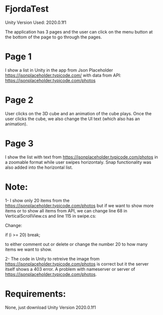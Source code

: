 # FjordaTest
 
 Unity Version Used: 2020.0.1f1
 
 The application has 3 pages and the user can click on the menu button at the bottom of the page to go through the pages. 
 
# Page 1
I show a list in Unity in the app from Json Placeholder https://jsonplaceholder.typicode.com/ with data from API: https://jsonplaceholder.typicode.com/photos
 
# Page 2
User clicks on the 3D cube and an animation of the cube plays. Once the user clicks the cube, we also change the UI text (which also has an animation).

# Page 3 
I show the list with text from https://jsonplaceholder.typicode.com/photos in a zoomable format while user swipes horizontaly. Snap functionality was also added into the horizontal list. 

# Note:
1- I show only 20 items from the https://jsonplaceholder.typicode.com/photos but if we want to show more items or to show all items from API, we can change line 68 in VerticalScrollView.cs and line 115 in swipe.cs:

Change:

if (i >= 20) break;

to either comment out or delete or change the number 20 to how many items we want to show. 

2- The code in Unity to retreive the image from https://jsonplaceholder.typicode.com/photos is correct but it the server itself shows a 403 error. A problem with nameserver or server of https://jsonplaceholder.typicode.com/photos. 

# Requirements:
None, just download Unity Version 2020.0.1f1
